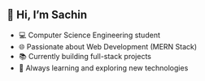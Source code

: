 ## 👋 Hi, I’m Sachin  

- 💻 Computer Science Engineering student  
- 🌐 Passionate about Web Development (MERN Stack)  
- 📚 Currently building full-stack projects  
- 🚀 Always learning and exploring new technologies  
 


<!--
**sachin-sahu-GitHub/sachin-sahu-GitHub** is a ✨ _special_ ✨ repository because its `README.md` (this file) appears on your GitHub profile.

Here are some ideas to get you started:

- 🔭 I’m currently working on ...
- 🌱 I’m currently learning ...
- 👯 I’m looking to collaborate on ...
- 🤔 I’m looking for help with ...
- 💬 Ask me about ...
- 📫 How to reach me: ...
- 😄 Pronouns: ...
- ⚡ Fun fact: ...
-->
